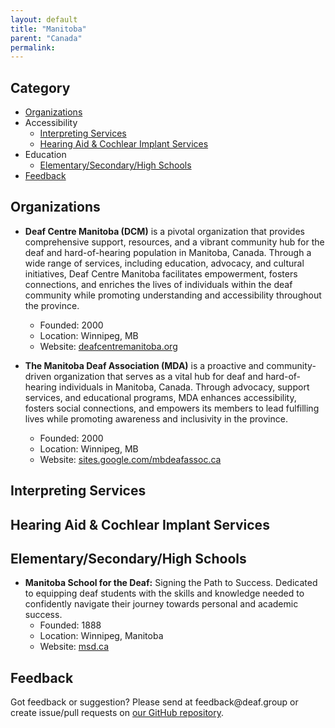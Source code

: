 ```yaml
---
layout: default
title: "Manitoba"
parent: "Canada"
permalink:
---
```

## Category

- [Organizations](#organizations)
- Accessibility 
  - [Interpreting Services](#interpreting-services)
  - [Hearing Aid & Cochlear Implant Services](#hearing-aid-&-cochlear-impant-services)
- Education
    - [Elementary/Secondary/High Schools](#elementarysecondaryhigh-schools)
- [Feedback](#feedback)

## Organizations

- **Deaf Centre Manitoba (DCM)** is a pivotal organization that provides comprehensive support, resources, and a vibrant community hub for the deaf and hard-of-hearing population in Manitoba, Canada. Through a wide range of services, including education, advocacy, and cultural initiatives, Deaf Centre Manitoba facilitates empowerment, fosters connections, and enriches the lives of individuals within the deaf community while promoting understanding and accessibility throughout the province.
  - Founded: 2000
  - Location: Winnipeg, MB
  - Website: [deafcentremanitoba.org](http://deafcentremanitoba.org/)

- **The Manitoba Deaf Association (MDA)** is a proactive and community-driven organization that serves as a vital hub for deaf and hard-of-hearing individuals in Manitoba, Canada. Through advocacy, support services, and educational programs, MDA enhances accessibility, fosters social connections, and empowers its members to lead fulfilling lives while promoting awareness and inclusivity in the province.
  - Founded: 2000
  - Location: Winnipeg, MB
  - Website: [sites.google.com/mbdeafassoc.ca](https://sites.google.com/mbdeafassoc.ca/manitobadeafassociation/home)

## Interpreting Services

## Hearing Aid & Cochlear Implant Services

## Elementary/Secondary/High Schools

- **Manitoba School for the Deaf:** Signing the Path to Success. Dedicated to equipping deaf students with the skills and knowledge needed to confidently navigate their journey towards personal and academic success.
  - Founded: 1888
  - Location: Winnipeg, Manitoba
  - Website: [msd.ca](https://www.msd.ca/)


## Feedback
Got feedback or suggestion? Please send at <!-- fsdvwqs -->feed<!-- asdzxcwqe -->back<!-- zndoasdifg -->@<!-- dsafasdf  -->deaf.<!-- bncjdhsatuy -->group or create issue/pull requests on [our GitHub repository](https://github.com/BatteryDie/resources.deaf.group).